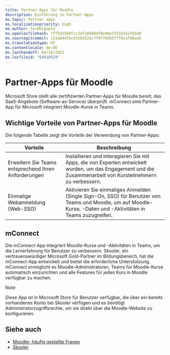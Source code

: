 ```yaml
---
title: Partner-Apps für Moodle
description: Einführung in Partner-Apps
ms.topic: Partner apps
ms.localizationpriority: high
ms.author: Surbhigupta
ms.openlocfilehash: 7ff5d15b0fcc3ef10b89470e98e3fd1d15af03d9
ms.sourcegitcommit: 123a64d7bcd310352dcff9f769b5f7f9cafd6aeb
ms.translationtype: HT
ms.contentlocale: de-DE
ms.lasthandoff: 04/18/2022
ms.locfileid: "64910529"
---
```

# <a name="partner-apps-for-moodle"></a>Partner-Apps für Moodle

Microsoft Store stellt alle zertifizierten Partner-Apps für Moodle bereit, das SaaS-Angebote (Software-as-Service) überprüft. mConnect eine Partner-App für Microsoft integriert Moodle-Kurse in Teams.

## <a name="key-benefits-of-partner-apps-for-moodle"></a>Wichtige Vorteile von Partner-Apps für Moodle

Die folgende Tabelle zeigt die Vorteile der Verwendung von Partner-Apps:

|Vorteile| Beschreibung|
|----------|------------|
|Erweitern Sie Teams entsprechend Ihren Anforderungen| Installieren und interagieren Sie mit Apps, die von Experten entwickelt wurden, um das Engagement und die Zusammenarbeit von Kursteilnehmern zu verbessern.|
|Einmalige Webanmeldung (Web-SSO)| Aktivieren Sie einmaliges Anmelden (Single Sign-On, SSO) für Benutzer von Teams und Moodle, um auf Moodle-Kurse, -Daten und -Aktivitäten in Teams zuzugreifen.|

## <a name="mconnect"></a>mConnect

Die mConnect-App integriert Moodle-Kurse und -Aktivitäten in Teams, um die Lernerfahrung für Benutzer zu verbessern. Skooler, ein vertrauenswürdiger Microsoft Gold-Partner im Bildungsbereich, hat die mConnect-App entwickelt und bietet die erforderliche Unterstützung. mConnect ermöglicht es Moodle-Administratoren, Teams für Moodle-Kurse automatisch einzurichten und alle Features für jeden Kurs in Moodle verfügbar zu machen.

>[!NOTE]
>Diese App ist in Microsoft Store für Benutzer verfügbar, die über ein bereits vorhandenes Konto bei Skooler verfügen und es benötigt Administratorzugriffsrechte, um sie direkt über die Moodle-Website zu konfigurieren.
  
<!-- Watch the following video to understand how to get started with mConnect and Teams: -->

<!-- > [!VIDEO unavailable] -->

## <a name="see-also"></a>Siehe auch

* [Moodle– häufig gestellte Fragen](faqs.md)
* [Skooler](https://skooler.com/mconnect/how-to/)
